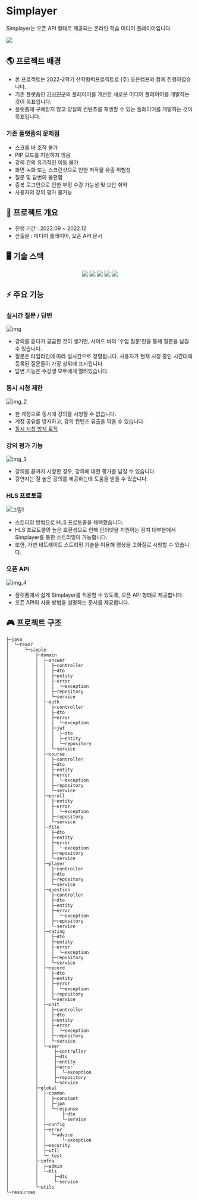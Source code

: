 # Simplayer 

Simplayer는 오픈 API 형태로 제공되는 온라인 학습 미디어 플레이어입니다.
<p>
<a href="https://jaeheon-sim.github.io/simplayer_apidocs/"><img src="https://user-images.githubusercontent.com/45627010/235290166-eeb61089-6348-4131-a69c-66e107b7a5ed.png"></a> &nbsp; 
</p>

## 🌎 프로젝트 배경

- 본 프로젝트는 2022-2학기 산학협력프로젝트로 (주) 조은캠프와 함께 진행하였습니다.
- 기존 플랫폼인 [기사친구](http://www.gisa79.com/)의 플레이어를 개선한 새로운 미디어 플레이어를 개발하는 것이 목표입니다. 
- 플랫폼에 구애받지 않고 양질의 컨텐츠를 재생할 수 있는 플레이어를 개발하는 것이 목표입니다.

### 기존 플랫폼의 문제점
- 스크롤 바 조작 불가
- PIP 모드를 지원하지 않음
- 강의 간의 유기적인 이동 불가
- 화면 녹화 또는 스크린샷으로 인한 저작물 유출 위험성
- 질문 및 답변의 불편함
- 중복 로그인으로 인한 부정 수강 가능성 및 보안 취약
- 사용자의 강의 평가 불가능

## 🌳 프로젝트 개요
- 진행 기간 : 2022.09 ~ 2022.12
- 산출물 : 미디어 플레이어, 오픈 API 문서

## 🖥 기술 스택
<div align=center> 
<img src="https://img.shields.io/badge/spring-6DB33F?style=for-the-badge&logo=spring&logoColor=white">
<img src="https://img.shields.io/badge/springboot-6DB33F?style=for-the-badge&logo=springboot&logoColor=white">
<img src="https://img.shields.io/badge/nginx-009639?style=for-the-badge&logo=nginx&logoColor=white">
<img src="https://img.shields.io/badge/mysql-4479A1?style=for-the-badge&logo=mysql&logoColor=white">
<img src="https://img.shields.io/badge/redis-DC382D?style=for-the-badge&logo=redis&logoColor=white">
</div> 


## ⚡ 주요 기능

### 실시간 질문 / 답변
![img](https://user-images.githubusercontent.com/45627010/235284698-524b782e-ef7f-4aba-be10-3fb62624306f.png)


- 강의를 듣다가 궁금한 것이 생기면, 사이드 바의 '수업 질문'란을 통해 질문을 남길 수 있습니다.   
- 질문은 타임라인에 따라 실시간으로 정렬됩니다. 사용자가 현재 시청 중인 시간대에 등록된 질문들이 가장 상위에 표시됩니다. 
- 답변 기능은 수강생 모두에게 열려있습니다. 

### 동시 시청 제한
![img_2](https://user-images.githubusercontent.com/45627010/235284704-bce6ee4f-3cac-415c-9236-a9485abecc1e.png)

- 한 계정으로 동시에 강의를 시청할 수 없습니다.   
- 계정 공유를 방지하고, 강의 컨텐츠 유출을 막을 수 있습니다. 
- [동시 시청 방지 로직](https://github.com/lhs8701/simple-backend/blob/main/src/main/java/team7/simple/domain/auth/service/readme.md)

### 강의 평가 기능
![img_3](https://user-images.githubusercontent.com/45627010/235284706-dacc3982-b80a-4379-817e-29fe167b6505.png)

- 강의를 끝까지 시청한 경우, 강의에 대한 평가를 남길 수 있습니다.  
- 강연자는 질 높은 강의를 제공하는데 도움을 받을 수 있습니다. 

### HLS 프로토콜

![그림1](https://user-images.githubusercontent.com/45627010/235284713-2eec7622-fb61-4f48-aee7-2914e8b0bb28.png)

- 스트리밍 방법으로 HLS 프로토콜을 채택했습니다.   
- HLS 프로토콜의 높은 호환성으로 인해 인터넷을 지원하는 장치 대부분에서 Simplayer를 통한 스트리밍이 가능합니다.   
- 또한, 가변 비트레이트 스트리밍 기술을 이용해 영상을 고화질로 시청할 수 있습니다.


### 오픈 API 
![img_4](https://user-images.githubusercontent.com/45627010/235284709-6561ccb1-a839-4c7d-97dc-f199ef4c0286.png)

- 플랫폼에서 쉽게 Simplayer를 적용할 수 있도록, 오픈 API 형태로 제공합니다.   
- 오픈 API의 사용 방법을 설명하는 문서를 제공합니다.  


## 🎮 프로젝트 구조

```
├─java
│  └─team7
│      └─simple
│          ├─domain
│          │  ├─answer
│          │  │  ├─controller
│          │  │  ├─dto
│          │  │  ├─entity
│          │  │  ├─error
│          │  │  │  └─exception
│          │  │  ├─repository
│          │  │  └─service
│          │  ├─auth
│          │  │  ├─controller
│          │  │  ├─dto
│          │  │  ├─error
│          │  │  │  └─exception
│          │  │  ├─jwt
│          │  │  │  ├─dto
│          │  │  │  ├─entity
│          │  │  │  └─repository
│          │  │  └─service
│          │  ├─course
│          │  │  ├─controller
│          │  │  ├─dto
│          │  │  ├─entity
│          │  │  ├─error
│          │  │  │  └─exception
│          │  │  ├─repository
│          │  │  └─service
│          │  ├─enroll
│          │  │  ├─entity
│          │  │  ├─error
│          │  │  │  └─exception
│          │  │  ├─repository
│          │  │  └─service
│          │  ├─file
│          │  │  ├─dto
│          │  │  ├─entity
│          │  │  ├─error
│          │  │  │  └─exception
│          │  │  ├─repository
│          │  │  └─service
│          │  ├─player
│          │  │  ├─controller
│          │  │  ├─dto
│          │  │  ├─repository
│          │  │  └─service
│          │  ├─question
│          │  │  ├─controller
│          │  │  ├─dto
│          │  │  ├─entity
│          │  │  ├─error
│          │  │  │  └─exception
│          │  │  ├─repository
│          │  │  └─service
│          │  ├─rating
│          │  │  ├─dto
│          │  │  ├─entity
│          │  │  ├─error
│          │  │  │  └─exception
│          │  │  ├─repository
│          │  │  └─service
│          │  ├─record
│          │  │  ├─dto
│          │  │  ├─entity
│          │  │  ├─error
│          │  │  │  └─exception
│          │  │  ├─repository
│          │  │  └─service
│          │  ├─unit
│          │  │  ├─controller
│          │  │  ├─dto
│          │  │  ├─entity
│          │  │  ├─error
│          │  │  │  └─exception
│          │  │  ├─repository
│          │  │  └─service
│          │  └─user
│          │      ├─controller
│          │      ├─dto
│          │      ├─entity
│          │      ├─error
│          │      │  └─exception
│          │      ├─repository
│          │      └─service
│          ├─global
│          │  ├─common
│          │  │  ├─constant
│          │  │  ├─jpa
│          │  │  └─response
│          │  │      ├─dto
│          │  │      └─service
│          │  ├─config
│          │  ├─error
│          │  │  └─advice
│          │  │      └─exception
│          │  ├─security
│          │  ├─util
│          │  └─_test
│          ├─infra
│          │  ├─admin
│          │  └─hls
│          │      ├─dto
│          │      └─service
│          └─utils
└─resources
```
